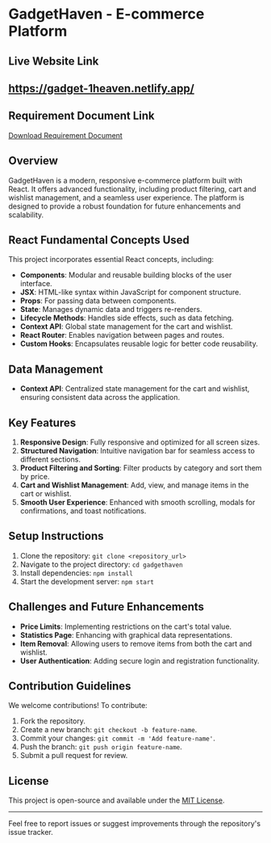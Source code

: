 # GadgetHaven - E-commerce Platform

## Live Website Link
 ## https://gadget-1heaven.netlify.app/

## Requirement Document Link
[Download Requirement Document]()

## Overview
GadgetHaven is a modern, responsive e-commerce platform built with React. It offers advanced functionality, including product filtering, cart and wishlist management, and a seamless user experience. The platform is designed to provide a robust foundation for future enhancements and scalability.

## React Fundamental Concepts Used
This project incorporates essential React concepts, including:

- **Components**: Modular and reusable building blocks of the user interface.
- **JSX**: HTML-like syntax within JavaScript for component structure.
- **Props**: For passing data between components.
- **State**: Manages dynamic data and triggers re-renders.
- **Lifecycle Methods**: Handles side effects, such as data fetching.
- **Context API**: Global state management for the cart and wishlist.
- **React Router**: Enables navigation between pages and routes.
- **Custom Hooks**: Encapsulates reusable logic for better code reusability.

## Data Management
- **Context API**: Centralized state management for the cart and wishlist, ensuring consistent data across the application.

## Key Features
1. **Responsive Design**: Fully responsive and optimized for all screen sizes.
2. **Structured Navigation**: Intuitive navigation bar for seamless access to different sections.
3. **Product Filtering and Sorting**: Filter products by category and sort them by price.
4. **Cart and Wishlist Management**: Add, view, and manage items in the cart or wishlist.
5. **Smooth User Experience**: Enhanced with smooth scrolling, modals for confirmations, and toast notifications.

## Setup Instructions
1. Clone the repository: `git clone <repository_url>`
2. Navigate to the project directory: `cd gadgethaven`
3. Install dependencies: `npm install`
4. Start the development server: `npm start`

## Challenges and Future Enhancements
- **Price Limits**: Implementing restrictions on the cart's total value.
- **Statistics Page**: Enhancing with graphical data representations.
- **Item Removal**: Allowing users to remove items from both the cart and wishlist.
- **User Authentication**: Adding secure login and registration functionality.

## Contribution Guidelines
We welcome contributions! To contribute:
1. Fork the repository.
2. Create a new branch: `git checkout -b feature-name`.
3. Commit your changes: `git commit -m 'Add feature-name'`.
4. Push the branch: `git push origin feature-name`.
5. Submit a pull request for review.

## License
This project is open-source and available under the [MIT License](LICENSE).

---
Feel free to report issues or suggest improvements through the repository's issue tracker.
